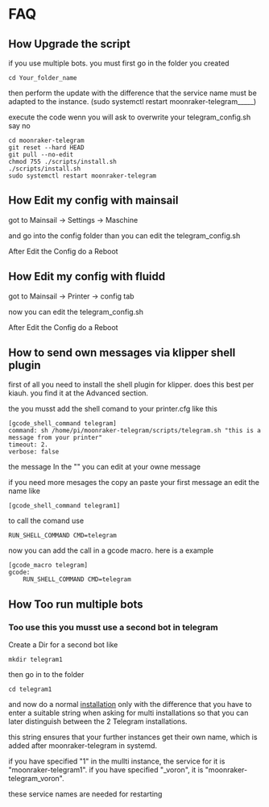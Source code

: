 # FAQ

## How Upgrade the script

if you use multiple bots. you must first go in the folder you created

```
cd Your_folder_name
```
then perform the update with the difference that the service name must be adapted to the instance. (sudo systemctl restart moonraker-telegram_____)

execute the code wenn you will ask to overwrite your telegram_config.sh say no

```
cd moonraker-telegram
git reset --hard HEAD
git pull --no-edit
chmod 755 ./scripts/install.sh
./scripts/install.sh
sudo systemctl restart moonraker-telegram
```


## How Edit my config with mainsail

got to Mainsail -> Settings -> Maschine

and go into the config folder than you can edit the telegram_config.sh

After Edit the Config  do a Reboot

## How Edit my config with fluidd

got to Mainsail -> Printer -> config tab

now you can edit the telegram_config.sh

After Edit the Config  do a Reboot

## How to send own messages via klipper shell plugin

first of all you need to install the shell plugin for klipper. 
does this best per kiauh. you find it at the Advanced section.

the you musst add the shell comand to your printer.cfg like this

```
[gcode_shell_command telegram]
command: sh /home/pi/moonraker-telegram/scripts/telegram.sh "this is a message from your printer"
timeout: 2.
verbose: false
```

the message In the "" you can edit at your owne message

if you need more mesages the copy an paste your first message an edit the name like
```
[gcode_shell_command telegram1]
```
to call the comand use
```
RUN_SHELL_COMMAND CMD=telegram
```
now you can add the call in a gcode macro. here is a example
```
[gcode_macro telegram]
gcode:
    RUN_SHELL_COMMAND CMD=telegram 
```

## How Too run multiple bots

### Too use this you musst use a second bot in telegram

Create a Dir for a second bot like

```
mkdir telegram1
```

then go in to the folder

```
cd telegram1
```
and now do a normal [installation](https://github.com/Raabi91/moonraker-telegram/blob/main/README.md)
only with the difference that you have to enter a suitable string when asking for multi installations so that you can later distinguish between the 2 Telegram installations.

this string ensures that your further instances get their own name, which is added after moonraker-telegram in systemd.

if you have specified "1" in the mullti instance, the service for it is "moonraker-telegram1". if you have specified "_voron", it is "moonraker-telegram_voron".

these service names are needed for restarting